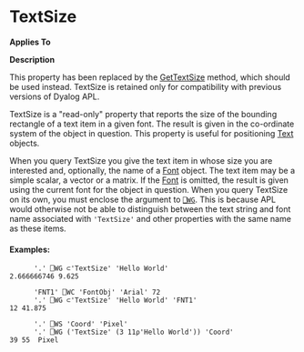 




<h1 class="heading"><span class="name">TextSize</span></h1>

**Applies To**


**Description**


This property has been replaced by the [GetTextSize](../a-z/gettextsize.md) method, which should be used instead. TextSize is retained only for compatibility with previous versions of Dyalog APL.


TextSize is a "read-only" property that reports the size of the bounding rectangle of a text item in a given font. The result is given in the co-ordinate system of the object in question. This property is useful for positioning [Text](../a-z/text.md) objects.


When you query TextSize you give the text item in whose size you are interested and, optionally, the name of a [Font](../a-z/font.md) object. The text item may be a simple scalar, a vector or a matrix. If the [Font](../a-z/font.md) is omitted, the result is given using the current font for the object in question. When you query TextSize on its own, you must enclose the argument to [`⎕WG`](../../Language/System%20Functions/wg.htm). This is because APL would otherwise not be able to distinguish between the text string and font name associated with `'TextSize'` and other properties with the same name as these items.

#### Examples:
```apl
      '.' ⎕WG ⊂'TextSize' 'Hello World'
2.666666746 9.625

      'FNT1' ⎕WC 'FontObj' 'Arial' 72
      '.' ⎕WG ⊂'TextSize' 'Hello World' 'FNT1'
12 41.875

      '.' ⎕WS 'Coord' 'Pixel'
      '.' ⎕WG ('TextSize' (3 11⍴'Hello World')) 'Coord'
39 55  Pixel
```



